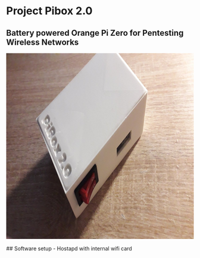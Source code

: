 # Project Pibox 2.0
## Battery powered Orange Pi Zero for Pentesting Wireless Networks
<p align="center">
  <img width="1000" height="500" src="https://github.com/iBlz/project-pibox2.0/blob/main/images/0-02-05-7d6ff82b36e8c9e3e23a878f96da85b65861d053c9d77796b07d9a4b21b2c25a_ef5f2e9d4a503164.jpg">
</p>
## Software setup
- Hostapd with internal wifi card
